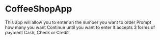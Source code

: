 # CoffeeShopApp
This app will allow you to enter an the number you want to order
Prompt how many you want
Continue until you want to enter
It accepts 3 forms of payment Cash, Check or Credit
